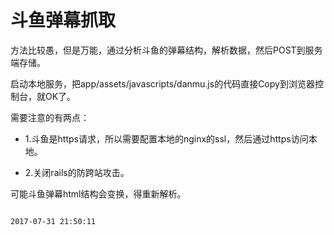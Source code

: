 # 斗鱼弹幕抓取

方法比较愚，但是万能，通过分析斗鱼的弹幕结构，解析数据，然后POST到服务端存储。

启动本地服务，把app/assets/javascripts/danmu.js的代码直接Copy到浏览器控制台，就OK了。

需要注意的有两点：

* 1.斗鱼是https请求，所以需要配置本地的nginx的ssl，然后通过https访问本地。

* 2.关闭rails的防跨站攻击。

可能斗鱼弹幕html结构会变换，得重新解析。

                                                                                      2017-07-31 21:50:11
